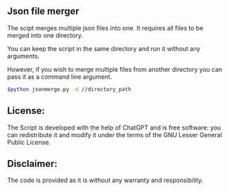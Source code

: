 ## Json file merger

The scipt merges multiple json files into one. It requires all files to be merged into one directory. 

You can keep the script in the same directory and run it without any arguments.

However, if you wish to merge multiple files from another directory you can pass it as a command line argument.

```bash
$python jsonmerge.py -d //directory_path
```

## License:

The Script is developed with the help of ChatGPT and is free software: you can redistribute it and modify it under the terms of the GNU Lesser General Public License.

## Disclaimer:

The code is provided as it is without any warranty and responsibility.


